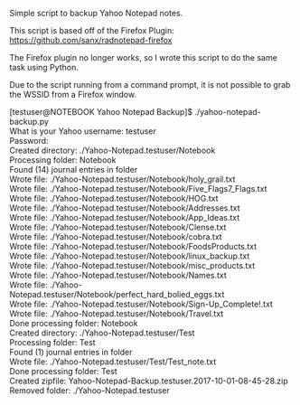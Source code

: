 Simple script to backup Yahoo Notepad notes. 

This script is based off of the Firefox Plugin: https://github.com/sanx/radnotepad-firefox

The Firefox plugin no longer works, so I wrote this script to do the same task using Python.

Due to the script running from a command prompt, it is not possible to grab the WSSID from a Firefox window.

[testuser@NOTEBOOK Yahoo Notepad Backup]$ ./yahoo-notepad-backup.py  
What is your Yahoo username: testuser  
Password:  
Created directory: ./Yahoo-Notepad.testuser/Notebook  
Processing folder: Notebook  
Found (14) journal entries in folder  
Wrote file: ./Yahoo-Notepad.testuser/Notebook/holy_grail.txt  
Wrote file: ./Yahoo-Notepad.testuser/Notebook/Five_Flags7_Flags.txt  
Wrote file: ./Yahoo-Notepad.testuser/Notebook/HOG.txt  
Wrote file: ./Yahoo-Notepad.testuser/Notebook/Addresses.txt  
Wrote file: ./Yahoo-Notepad.testuser/Notebook/App_Ideas.txt  
Wrote file: ./Yahoo-Notepad.testuser/Notebook/Clense.txt  
Wrote file: ./Yahoo-Notepad.testuser/Notebook/cobra.txt  
Wrote file: ./Yahoo-Notepad.testuser/Notebook/FoodsProducts.txt  
Wrote file: ./Yahoo-Notepad.testuser/Notebook/linux_backup.txt  
Wrote file: ./Yahoo-Notepad.testuser/Notebook/misc_products.txt  
Wrote file: ./Yahoo-Notepad.testuser/Notebook/Names.txt  
Wrote file: ./Yahoo-Notepad.testuser/Notebook/perfect_hard_bolied_eggs.txt  
Wrote file: ./Yahoo-Notepad.testuser/Notebook/Sign-Up_Complete!.txt  
Wrote file: ./Yahoo-Notepad.testuser/Notebook/Travel.txt  
Done processing folder: Notebook  
Created directory: ./Yahoo-Notepad.testuser/Test  
Processing folder: Test  
Found (1) journal entries in folder  
Wrote file: ./Yahoo-Notepad.testuser/Test/Test_note.txt  
Done processing folder: Test  
Created zipfile: Yahoo-Notepad-Backup.testuser.2017-10-01-08-45-28.zip  
Removed folder: ./Yahoo-Notepad.testuser  
